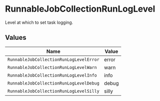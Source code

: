 # RunnableJobCollectionRunLogLevel

Level at which to set task logging.


## Values

| Name                                    | Value                                   |
| --------------------------------------- | --------------------------------------- |
| `RunnableJobCollectionRunLogLevelError` | error                                   |
| `RunnableJobCollectionRunLogLevelWarn`  | warn                                    |
| `RunnableJobCollectionRunLogLevelInfo`  | info                                    |
| `RunnableJobCollectionRunLogLevelDebug` | debug                                   |
| `RunnableJobCollectionRunLogLevelSilly` | silly                                   |